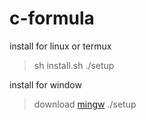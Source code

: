 # c-formula
install for linux or termux 

> sh install.sh
> ./setup

install for window
> download <a href="https://sourceforge.net/projects/mingw/">mingw</a>
> ./setup
